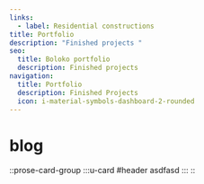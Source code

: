 ```yaml
---
links:
  - label: Residential constructions
title: Portfolio
description: "Finished projects "
seo:
  title: Boloko portfolio
  description: Finished projects
navigation:
  title: Portfolio
  description: Finished Projects
  icon: i-material-symbols-dashboard-2-rounded
---
```


# blog

::prose-card-group
  :::u-card
  #header
  asdfasd
  :::
::
